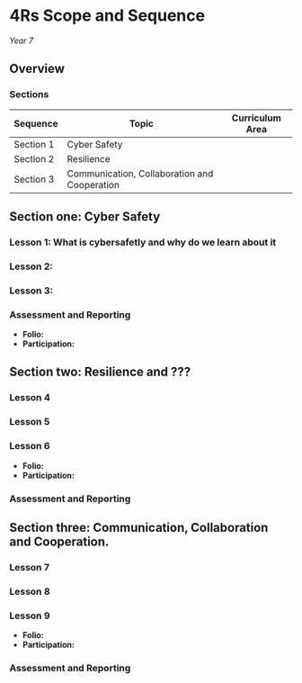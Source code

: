 # 4Rs Scope and Sequence
*Year 7*

## Overview

### Sections

| Sequence  | Topic                                        | Curriculum Area |
|-----------|----------------------------------------------|-----------------|
| Section 1 | Cyber Safety                                 ||
| Section 2 | Resilience                                   ||
| Section 3 | Communication, Collaboration and Cooperation ||

## Section one: Cyber Safety

### Lesson 1: What is cybersafetly and why do we learn about it

### Lesson 2: 

### Lesson 3: 

### Assessment and Reporting

* **Folio:**
* **Participation:**

## Section two: Resilience and ???

### Lesson 4

### Lesson 5

### Lesson 6

* **Folio:**
* **Participation:**

### Assessment and Reporting

## Section three: Communication, Collaboration and Cooperation.

### Lesson 7

### Lesson 8

### Lesson 9

* **Folio:**
* **Participation:**

### Assessment and Reporting
